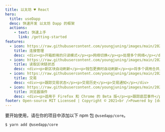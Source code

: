 ```yaml
---
title: 以太坊 ♥ React
hero:
  title: useDapp
  desc: 快速开发 以太坊 Dapp 的框架
  actions:
    - text: 快速上手
      link: /getting-started
features:
  - icon: https://raw.githubusercontent.com/youngjuning/images/main/202112201357244.png
    title: 连接管理
    desc: <div><p>开箱即用的只读模式</p><p>网络切换</p><p>处理多个网络</p></div>
  - icon: https://raw.githubusercontent.com/youngjuning/images/main/202112201436639.png
    title: 读取区块链状态
    desc: <div><p>新区块自动刷新</p><p>钱包更换时自动刷新</p><p>将多个调用合并成一个 <code>multicall</code></p></div>
  - icon: https://raw.githubusercontent.com/youngjuning/images/main/202112201500080.png
    title: 交易
    desc: <div><p>跟踪交易状态</p><p>交易历史</p><p>交易通知</p></div>
  - icon: https://raw.githubusercontent.com/youngjuning/images/main/202112201504183.png
    title: 浏览器插件
    desc: <div><p>适用于 Firefox 和 Chrome 的 Beta 版</p><p>跟踪底层事件</p><p>管理 ABI 和标签</p></div>
footer: Open-source MIT Licensed | Copyright © 2021<br />Powered by [dumi](https://d.umijs.org)
---
```


要开始使用，请在你的项目中添加以下 npm 包 `@usedapp/core`。

```sh
$ yarn add @usedapp/core
```
